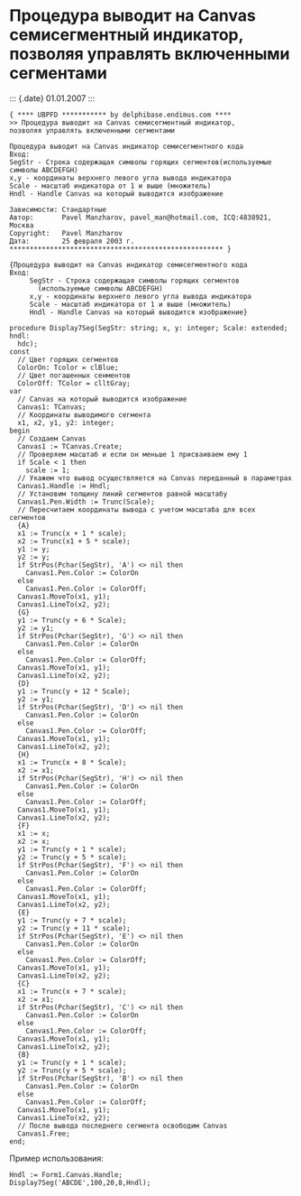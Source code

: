 Процедура выводит на Canvas семисегментный индикатор, позволяя управлять включенными сегментами
===============================================================================================

::: {.date}
01.01.2007
:::

    { **** UBPFD *********** by delphibase.endimus.com ****
    >> Процедура выводит на Canvas семисегментный индикатор,
    позволяя управлять включенными сегментами
     
    Процедура выводит на Canvas индикатор семисегментного кода
    Вход:
    SegStr - Строка содержащая символы горящих сегментов(используемые символы ABCDEFGH)
    x,y - координаты верхнего левого угла вывода индикатора
    Scale - масштаб индикатора от 1 и выше (множитель)
    Hndl - Handle Canvas на который выводится изображение
     
    Зависимости: Стандартные
    Автор:       Pavel Manzharov, pavel_man@hotmail.com, ICQ:4838921, Москва
    Copyright:   Pavel Manzharov
    Дата:        25 февраля 2003 г.
    ***************************************************** }
     
    {Процедура выводит на Canvas индикатор семисегментного кода
    Вход:
         SegStr - Строка содержащая символы горящих сегментов
           (используемые символы ABCDEFGH)
         x,y - координаты верхнего левого угла вывода индикатора
         Scale - масштаб индикатора от 1 и выше (множитель)
         Hndl - Handle Canvas на который выводится изображение}
     
    procedure Display7Seg(SegStr: string; x, y: integer; Scale: extended; hndl:
      hdc);
    const
      // Цвет горящих сегментов
      ColorOn: Tcolor = clBlue;
      // Цвет погашенных сенментов
      ColorOff: TColor = clltGray;
    var
      // Canvas на который выводится изображение
      Canvas1: TCanvas;
      // Координаты выводимого сегмента
      x1, x2, y1, y2: integer;
    begin
      // Создаем Canvas
      Canvas1 := TCanvas.Create;
      // Проверяем масштаб и если он меньше 1 присваиваем ему 1
      if Scale < 1 then
        scale := 1;
      // Укажем что вывод осуществляется на Canvas переданный в параметрах
      Canvas1.Handle := Hndl;
      // Установим толщину линий сегментов равной масштабу
      Canvas1.Pen.Width := Trunc(Scale);
      // Пересчитаем координаты вывода с учетом масштаба для всех сегментов
      {A}
      x1 := Trunc(x + 1 * scale);
      x2 := Trunc(x1 + 5 * scale);
      y1 := y;
      y2 := y;
      if StrPos(Pchar(SegStr), 'A') <> nil then
        Canvas1.Pen.Color := ColorOn
      else
        Canvas1.Pen.Color := ColorOff;
      Canvas1.MoveTo(x1, y1);
      Canvas1.LineTo(x2, y2);
      {G}
      y1 := Trunc(y + 6 * Scale);
      y2 := y1;
      if StrPos(Pchar(SegStr), 'G') <> nil then
        Canvas1.Pen.Color := ColorOn
      else
        Canvas1.Pen.Color := ColorOff;
      Canvas1.MoveTo(x1, y1);
      Canvas1.LineTo(x2, y2);
      {D}
      y1 := Trunc(y + 12 * Scale);
      y2 := y1;
      if StrPos(Pchar(SegStr), 'D') <> nil then
        Canvas1.Pen.Color := ColorOn
      else
        Canvas1.Pen.Color := ColorOff;
      Canvas1.MoveTo(x1, y1);
      Canvas1.LineTo(x2, y2);
      {H}
      x1 := Trunc(x + 8 * Scale);
      x2 := x1;
      if StrPos(Pchar(SegStr), 'H') <> nil then
        Canvas1.Pen.Color := ColorOn
      else
        Canvas1.Pen.Color := ColorOff;
      Canvas1.MoveTo(x1, y1);
      Canvas1.LineTo(x2, y2);
      {F}
      x1 := x;
      x2 := x;
      y1 := Trunc(y + 1 * scale);
      y2 := Trunc(y + 5 * scale);
      if StrPos(Pchar(SegStr), 'F') <> nil then
        Canvas1.Pen.Color := ColorOn
      else
        Canvas1.Pen.Color := ColorOff;
      Canvas1.MoveTo(x1, y1);
      Canvas1.LineTo(x2, y2);
      {E}
      y1 := Trunc(y + 7 * scale);
      y2 := Trunc(y + 11 * scale);
      if StrPos(Pchar(SegStr), 'E') <> nil then
        Canvas1.Pen.Color := ColorOn
      else
        Canvas1.Pen.Color := ColorOff;
      Canvas1.MoveTo(x1, y1);
      Canvas1.LineTo(x2, y2);
      {C}
      x1 := Trunc(x + 7 * scale);
      x2 := x1;
      if StrPos(Pchar(SegStr), 'C') <> nil then
        Canvas1.Pen.Color := ColorOn
      else
        Canvas1.Pen.Color := ColorOff;
      Canvas1.MoveTo(x1, y1);
      Canvas1.LineTo(x2, y2);
      {B}
      y1 := Trunc(y + 1 * scale);
      y2 := Trunc(y + 5 * scale);
      if StrPos(Pchar(SegStr), 'B') <> nil then
        Canvas1.Pen.Color := ColorOn
      else
        Canvas1.Pen.Color := ColorOff;
      Canvas1.MoveTo(x1, y1);
      Canvas1.LineTo(x2, y2);
      // После вывода последнего сегмента освободим Canvas
      Canvas1.Free;
    end;

Пример использования:

    Hndl := Form1.Canvas.Handle;
    Display7Seg('ABCDE',100,20,8,Hndl); 
